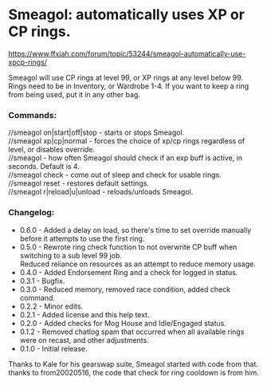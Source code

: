 # Smeagol: automatically uses XP or CP rings.

https://www.ffxiah.com/forum/topic/53244/smeagol-automatically-use-xpcp-rings/

Smeagol will use CP rings at level 99, or XP rings at any level below 99.
Rings need to be in Inventory, or Wardrobe 1-4. If you want to keep a ring from
being used, put it in any other bag.

### Commands:
//smeagol on|start|off|stop - starts or stops Smeagol.  
//smeagol xp|cp|normal - forces the choice of xp/cp rings regardless of level, or disables override.  
//smeagol <number> - how often Smeagol should check if an exp buff is active, in seconds. Default is 4.  
//smeagol check - come out of sleep and check for usable rings.  
//smeagol reset - restores default settings.  
//smeagol r|reload|u|unload - reloads/unloads Smeagol.  

### Changelog:
- 0.6.0 - Added a delay on load, so there's time to set override manually before it attempts to use the first ring.
- 0.5.0 - Rewrote ring check function to not overwrite CP buff when switching to a sub level 99 job.  
          Reduced reliance on resources as an attempt to reduce memory usage.
- 0.4.0 - Added Endorsement Ring and a check for logged in status.  
- 0.3.1 - Bugfix.  
- 0.3.0 - Reduced memory, removed race condition, added check command.  
- 0.2.2 - Minor edits.  
- 0.2.1 - Added license and this help text.  
- 0.2.0 - Added checks for Mog House and Idle/Engaged status.  
- 0.1.2 - Removed chatlog spam that occurred when all available rings were on recast, and other adjustments.  
- 0.1.0 - Initial release.  

Thanks to Kale for his gearswap suite, Smeagol started with code from that.  
thanks to from20020516, the code that check for ring cooldown is from him.  
